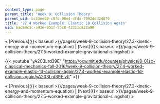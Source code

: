 ```yaml
---
content_type: page
parent_title: 'Week 9: Collision Theory'
parent_uid: bc33ee80-c8fd-90e4-dfda-7092ddd24879
title: '27.4 Worked Example: Elastic 1D Collision Again'
uid: bad89c1c-a93e-051f-55c0-42311c822a90
---
```


« [Previous]({{< baseurl >}}/pages/week-9-collision-theory/27.3-kinetic-energy-and-momentum-equation) | [Next]({{< baseurl >}}/pages/week-9-collision-theory/27.5-worked-example-gravitational-slingshot) »

{{< youtube "yA203Lrd39E" "https://ocw.mit.edu/courses/physics/8-01sc-classical-mechanics-fall-2016/week-9-collision-theory/27.4-worked-example-elastic-1d-collision-again/27.4-worked-example-elastic-1d-collision-again/yA203Lrd39E.vtt" >}}

« [Previous]({{< baseurl >}}/pages/week-9-collision-theory/27.3-kinetic-energy-and-momentum-equation) | [Next]({{< baseurl >}}/pages/week-9-collision-theory/27.5-worked-example-gravitational-slingshot) »